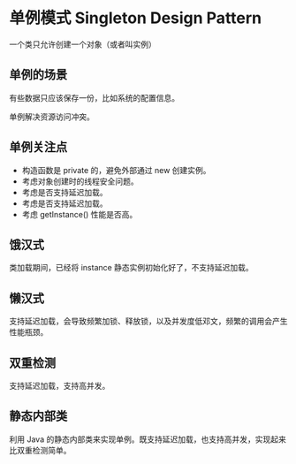 # 单例模式 Singleton Design Pattern

一个类只允许创建一个对象（或者叫实例）

## 单例的场景

有些数据只应该保存一份，比如系统的配置信息。

单例解决资源访问冲突。

## 单例关注点

- 构造函数是 private 的，避免外部通过 new 创建实例。
- 考虑对象创建时的线程安全问题。
- 考虑是否支持延迟加载。
- 考虑是否支持延迟加载。
- 考虑 getInstance() 性能是否高。

## 饿汉式

类加载期间，已经将 instance 静态实例初始化好了，不支持延迟加载。

## 懒汉式

支持延迟加载，会导致频繁加锁、释放锁，以及并发度低邓文，频繁的调用会产生性能瓶颈。

## 双重检测

支持延迟加载，支持高并发。

## 静态内部类

利用 Java 的静态内部类来实现单例。既支持延迟加载，也支持高并发，实现起来比双重检测简单。





## 
